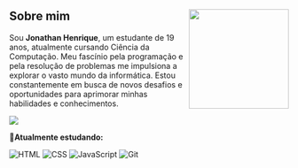 <div>
  <img align="right" height="180em" src="https://images-wixmp-ed30a86b8c4ca887773594c2.wixmp.com/f/9d076937-402e-4df4-8ea8-dd4064adc139/dclaroc-a88cbdcb-2cc8-40f0-91d5-fec4f4a6e332.gif?token=eyJ0eXAiOiJKV1QiLCJhbGciOiJIUzI1NiJ9.eyJzdWIiOiJ1cm46YXBwOjdlMGQxODg5ODIyNjQzNzNhNWYwZDQxNWVhMGQyNmUwIiwiaXNzIjoidXJuOmFwcDo3ZTBkMTg4OTgyMjY0MzczYTVmMGQ0MTVlYTBkMjZlMCIsIm9iaiI6W1t7InBhdGgiOiJcL2ZcLzlkMDc2OTM3LTQwMmUtNGRmNC04ZWE4LWRkNDA2NGFkYzEzOVwvZGNsYXJvYy1hODhjYmRjYi0yY2M4LTQwZjAtOTFkNS1mZWM0ZjRhNmUzMzIuZ2lmIn1dXSwiYXVkIjpbInVybjpzZXJ2aWNlOmZpbGUuZG93bmxvYWQiXX0.8PAm480orKG75X6CpE_zVDvSvt4p1nlrbNXlk--NZyM">
  <div>
    <h2>
      Sobre mim
    </h2>
    <p align="left">
      Sou <strong>Jonathan Henrique</strong>, um estudante de 19 anos, atualmente cursando Ciência da Computação. Meu fascínio pela programação e pela resolução de problemas me impulsiona a explorar o vasto mundo da informática. Estou constantemente em busca de novos desafios e oportunidades para aprimorar minhas habilidades e conhecimentos. 
    </p>

  <img src="https://user-images.githubusercontent.com/73097560/115834477-dbab4500-a447-11eb-908a-139a6edaec5c.gif"><br>
  
<div>
  <p>
    📗<strong>Atualmente estudando:</strong>
  </p>
  <p>
    <img src="https://img.shields.io/badge/-HTML-05122A?style=for-the-badge&logo=html5" alt="HTML">
    <img src="https://img.shields.io/badge/-CSS-05122A?style=for-the-badge&logo=CSS3&logoColor=1572B6" alt="CSS">
    <img src="https://img.shields.io/badge/JavaScript-05122A?style=for-the-badge&logo=javascript&logoColor=F7DF1E" alt="JavaScript">
    <img src="https://img.shields.io/badge/Git-05122A?style=for-the-badge&logo=git" alt="Git">
  </p>
</div>

